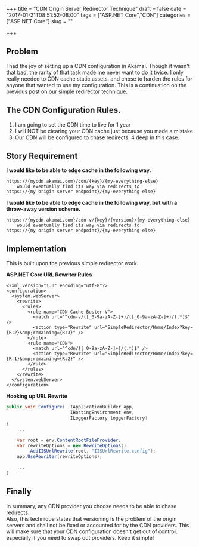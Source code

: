 +++
title = "CDN Origin Server Redirector Technique"
draft = false
date = "2017-01-21T08:51:52-08:00"
tags = ["ASP.NET Core","CDN"]
categories = ["ASP.NET Core"]
slug = ""

+++

## Problem
I had the joy of setting up a CDN configuration in Akamai.  Though it wasn't that bad, the rarity of that task made me never want to do it twice.
I only really needed to CDN cache static assets, and chose to harden the rules for anyone that wanted to use my configuration.
This is a continuation on the previous post on our simple redirector technique.

## The CDN Configuration Rules.
1. I am going to set the CDN time to live for 1 year
2. I will NOT be clearing your CDN cache just because you made a mistake
3. Our CDN will be configured to chase redirects.  4 deep in this case.

## Story Requirement



**I would like to be able to edge cache in the following way.**  

```
https://{mycdn.akamai.com}/cdn/{key}/{my-everything-else}
    would eventually find its way via redirects to   
https://{my origin server endpoint}/{my-everything-else} 
```  

**I would like to be able to edge cache in the following way, but with a throw-away version scheme.**

```
https://{mycdn.akamai.com}/cdn-v/{key}/{version}/{my-everything-else}
    would eventually find its way via redirects to   
https://{my origin server endpoint}/{my-everything-else} 
```

## Implementation
This is built upon the previous simple redirector work.

**ASP.NET Core URL Rewriter Rules**  
```
<?xml version="1.0" encoding="utf-8"?>
<configuration>
  <system.webServer>
    <rewrite>
      <rules>
        <rule name="CDN Cache Buster V">
          <match url="^cdn-v/([_0-9a-zA-Z-]+)/([_0-9a-zA-Z-]+)/(.*)$" />
          <action type="Rewrite" url="SimpleRedirector/Home/Index?key={R:2}&amp;remaining={R:3}" />
        </rule>
        <rule name="CDN">
          <match url="^cdn/([_0-9a-zA-Z-]+)/(.*)$" />
          <action type="Rewrite" url="SimpleRedirector/Home/Index?key={R:1}&amp;remaining={R:2}" />
        </rule>
      </rules>
    </rewrite>
  </system.webServer>
</configuration>
``` 
**Hooking up URL Rewrite**  
 
```c#
public void Configure(  IApplicationBuilder app, 
                        IHostingEnvironment env, 
                        ILoggerFactory loggerFactory)
{
    ...  

    var root = env.ContentRootFileProvider;
    var rewriteOptions = new RewriteOptions()
        .AddIISUrlRewrite(root, "IISUrlRewrite.config");
    app.UseRewriter(rewriteOptions);

    ...
}
```

## Finally
In summary, any CDN provider you choose needs to be able to chase redirects.  
Also, this technique states that versioning is the problem of the origin servers and shall not be fixed or accounted for by the CDN providers.
This will make sure that your CDN configuration doesn't get out of control, especially if you need to swap out providers.
 Keep it simple!
 
 